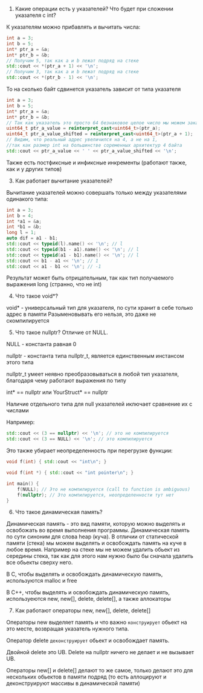 1. Какие операции есть у указателей? Что будет при сложении указателя с int?

К указателям можно прибавлять и вычитать числа: 
```cpp
int a = 3;
int b = 5;
int* ptr_a = &a;
int* ptr_b = &b;
// Получим 5, так как a и b лежат подряд на стеке 
std::cout << *(ptr_a + 1) << '\n';
// Получим 3, так как a и b лежат подряд на стеке 
std::cout << *(ptr_b - 1) << '\n';
```
То на сколько байт сдвинется указатель зависит от типа указателя
```cpp
int a = 3;
int b = 5;
int* ptr_a = &a;
int* ptr_b = &b;
// Так как указатель это просто 64 безнаковое целое число мы можем закастить его к uint64_t
uint64_t ptr_a_value = reinterpret_cast<uint64_t>(ptr_a);
uint64_t ptr_a_value_shifted = reinterpret_cast<uint64_t>(ptr_a + 1);
// Видим, что реальный адрес увеличился на 4, а не на 1,
//так как размер int на большинстве соременных архитектур 4 байта
std::cout << ptr_a_value << ' ' << ptr_a_value_shifted << '\n';
```

Также есть постфиксные и инфиксные инкременты (работают также, как и у других типов)

3. Как работает вычитание указателей?

Вычитание указателей можно совершать только между указателями одинакого типа:
```cpp
int a = 3;
int b = 4;
int *a1 = &a;
int *b1 = &b;
long l = 1;
auto dif = a1 - b1;
std::cout << typeid(l).name() << '\n'; // l
std::cout << typeid(b1 - a1).name() << '\n'; // l
std::cout << typeid(a1 - b1).name() << '\n'; // l
std::cout << b1 - a1 << '\n'; // 1
std::cout << a1 - b1 << '\n'; // -1
```
Результат может быть отрицательным, так как тип получаемого выражения long (странно, что не int)

4. Что такое void*?

void* - универсальный тип для указателя, по сути хранит в себе только адрес в памяти 
Разыменовывать его нельзя, это даже не скомпилируется

5. Что такое nullptr? Отличие от NULL. 

NULL - константа равная 0

nullptr - константа типа nullptr_t, является единственным инстансом этого типа 

nullptr_t умеет неявно преобразовываться в любой тип указателя, благодаря чему работают выражения по типу 

int* == nullptr или YourStruct* == nullptr

Наличие отдельного типа для null указателей иключает сравнение их c числами

Например: 
```cpp
std::cout << (3 == nullptr) << '\n'; // это не компилируется
std::cout << (3 == NULL) << '\n'; // это компилируется
```
Это также убирает неопределенность при перегрузке функции:
```cpp
void f(int) { std::cout << "int\n"; }

void f(int *) { std::cout << "int pointer\n"; }

int main() {
    f(NULL); // Это не компилируется (call to function is ambiguous)
    f(nullptr); // Это компилируется, неопределенности тут нет
}
```

6. Что такое динамическая память?

Динамическая память - это вид памяти, которую можно выделять и освобожать во время выполнения программы. 
Динамическая память по сути синоним для слова heap (куча). В отличии от статической памяти (стека) мы можем 
выделять и освобождать память на куче в любое время. Например на стеке мы не можем удалить обьект из середины стека, так как для этого нам нужно было бы сначала удалить все обьекты сверху него. 

В С, чтобы выделять и освобождать динамическую память, используются malloc и free

В С++, чтобы выделять и освобождать динамическую память, используеются new, new[], delete, delete[], а также аллокаторы

7. Как работают операторы new, new[], delete, delete[]

Операторы new выделяет память и что важно ``конструирует`` обьект на это месте, возвращая указатель нужного типа.

Оператор delete ``деконструирует`` обьект и освобождает память.

Двойной delete это UB. Delete на nullptr ничего не делает и не вызывает UB. 

Операторы new[] и delete[] делают то же самое, только делают это для нескольких обьектов в памяти подряд (то есть
аллоцируют и деконструируют массивы в динамической памяти)
